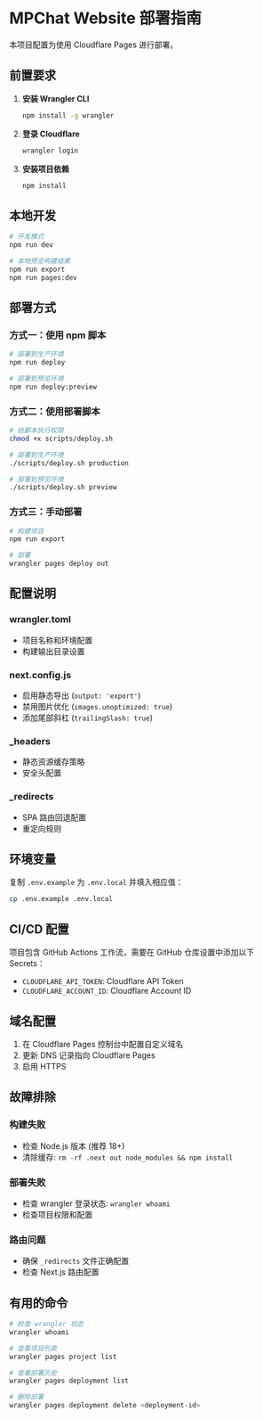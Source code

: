 # MPChat Website 部署指南

本项目配置为使用 Cloudflare Pages 进行部署。

## 前置要求

1. **安装 Wrangler CLI**
   ```bash
   npm install -g wrangler
   ```

2. **登录 Cloudflare**
   ```bash
   wrangler login
   ```

3. **安装项目依赖**
   ```bash
   npm install
   ```

## 本地开发

```bash
# 开发模式
npm run dev

# 本地预览构建结果
npm run export
npm run pages:dev
```

## 部署方式

### 方式一：使用 npm 脚本

```bash
# 部署到生产环境
npm run deploy

# 部署到预览环境
npm run deploy:preview
```

### 方式二：使用部署脚本

```bash
# 给脚本执行权限
chmod +x scripts/deploy.sh

# 部署到生产环境
./scripts/deploy.sh production

# 部署到预览环境
./scripts/deploy.sh preview
```

### 方式三：手动部署

```bash
# 构建项目
npm run export

# 部署
wrangler pages deploy out
```

## 配置说明

### wrangler.toml
- 项目名称和环境配置
- 构建输出目录设置

### next.config.js
- 启用静态导出 (`output: 'export'`)
- 禁用图片优化 (`images.unoptimized: true`)
- 添加尾部斜杠 (`trailingSlash: true`)

### _headers
- 静态资源缓存策略
- 安全头配置

### _redirects
- SPA 路由回退配置
- 重定向规则

## 环境变量

复制 `.env.example` 为 `.env.local` 并填入相应值：

```bash
cp .env.example .env.local
```

## CI/CD 配置

项目包含 GitHub Actions 工作流，需要在 GitHub 仓库设置中添加以下 Secrets：

- `CLOUDFLARE_API_TOKEN`: Cloudflare API Token
- `CLOUDFLARE_ACCOUNT_ID`: Cloudflare Account ID

## 域名配置

1. 在 Cloudflare Pages 控制台中配置自定义域名
2. 更新 DNS 记录指向 Cloudflare Pages
3. 启用 HTTPS

## 故障排除

### 构建失败
- 检查 Node.js 版本 (推荐 18+)
- 清除缓存: `rm -rf .next out node_modules && npm install`

### 部署失败
- 检查 wrangler 登录状态: `wrangler whoami`
- 检查项目权限和配置

### 路由问题
- 确保 `_redirects` 文件正确配置
- 检查 Next.js 路由配置

## 有用的命令

```bash
# 检查 wrangler 状态
wrangler whoami

# 查看项目列表
wrangler pages project list

# 查看部署历史
wrangler pages deployment list

# 删除部署
wrangler pages deployment delete <deployment-id>
```

